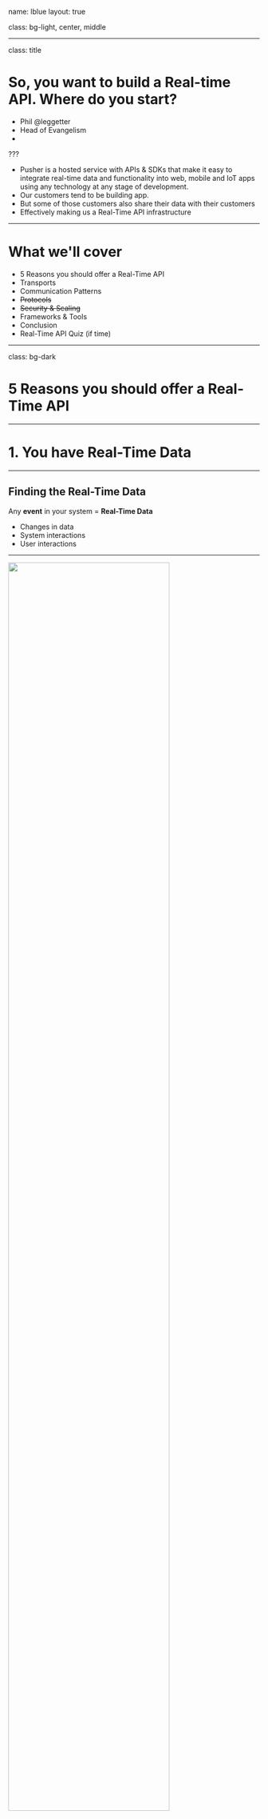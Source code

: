 name: lblue
layout: true

class: bg-light, center, middle

---

class: title

# So, you want to build a Real-time API. Where do you start?

* <span class="speaker">Phil @leggetter</span>
* <span class="speaker-job-title">Head of Evangelism</span>
* <span class="speaker-pusher-logo"></span>

???

* Pusher is a hosted service with APIs & SDKs that make it easy to integrate
real-time data and functionality into web, mobile and IoT apps using any
technology at any stage of development.
* Our customers tend to be building app.
* But some of those customers also share their data with their customers
* Effectively making us a Real-Time API infrastructure

---

# What we'll cover

* 5 Reasons you should offer a Real-Time API
* Transports
* Communication Patterns
* ~~Protocols~~
* ~~Security & Scaling~~
* Frameworks & Tools
* Conclusion
* Real-Time API Quiz (if time)

---

class: bg-dark

# 5 Reasons you should offer a Real-Time API

---

# 1. You have Real-Time Data

---

## Finding the Real-Time Data

Any **event** in your system = **Real-Time Data**

* Changes in data
* System interactions
* User interactions

---

<a href="https://www.youtube.com/watch?v=P31lGHG_lL4">
	<img width="80%" src="./img/you-have-realtime-goffice-record.png" />
</a>


<a href="https://www.youtube.com/watch?v=P31lGHG_lL4">
youtube.com/watch?v=P31lGHG_lL4
</a>

---

# 2. Faster access to business value

???

* Simple
* The sooner your API consumers can have the data the sooner they gain the business value if offers.

---

# 3. Some Data has a Time Factor

---

background-image: url(./img/warp-core.gif)
class: em-text, trans-h, top

# WCaaS

--

## Warp Core as a Service

???

* The saftey system monitoring API needs to be realtime

---

background-image: url(./img/core-breach.gif)

???

* Or the Chief Engineer won't be happy
* Saucer separation scenario

---

## Time Factor

* Monitoring
* Market data & betting
* Communications e.g. phone calls & chat
* Collaborative experiences

---

# 4. Developer Empowerment + Experience

---

background-image: url(./img/developers-want-realtime.png)
class: center, bg-cover, em-text, trans-h, top

## Developers Want Real-Time

[leggetter.co.uk/2012/11/06/developers-want-realtime.html](http://www.leggetter.co.uk/2012/11/06/developers-want-realtime.html)

---

## Deliver the new or updated information to them (Push)

---

# 5. Users Expect Real-Time Experiences

---

<img width="20%" src="./img/facebook.png" />
<img width="20%" src="./img/uservoice.png" />
<img width="25%" src="./img/google-docs.png" />
<img width="20%" src="./img/uber.png" />

---

## Enable your customers to Build Apps with Real-Time Features with your API

---

# Why have a Real-Time API?

* You have real-time data. Gain value from it!
* Quick business value
* Time Factor/Constraints
* Improve the Developer Experience & Empower them
* Help consumers building Real-Time features

---

class: bg-white
background-image: url('./img/apps-with-realtime-apis.png')

???

* This image shows only "apps" with realtime APIs
* Not included API services - Pusher, Twilio, SendGrid, MailJet, Firebase etc.

---

class: bg-dark

# Real-Time API Transports

???

* How do you deliver the real-time data to your API consumers?

---

class: bg-dark

## Factors to consider

* API Consumer? Server or Client
* Message update frequency
* Direction of communication
* Message latency
* Efficiency

---

class: bg-dark, top

## WebHooks

--

* Server only
* Low update rates
* Uni-directional
* Avg. latency
* High. efficiency (for servers)

---

background-image: url(./img/polling.png)
class: bg-dark, trans-all

--

* Server or Client
* Low update rates
* Batched bi-directional
* High latency
* Low efficiency
--
<img src="./img/no-entry.png" class="fill overlay" />
---

background-image: url(./img/long-polling.png)
class: bg-dark, trans-all

--

* Server or Client
* Avg. update rates
* Batched bi-directional
* Avg. latency
* Avg. efficiency

---

background-image: url(./img/streaming.png)
class: bg-dark, trans-all

--

* Server or Client
* High update rates
* Uni-directional
* Low latency
* High efficiency

---

## Server-Sent Events

If you're considering either HTTP Long-Polling or HTTP Streaming then align with the
[Server-Sent Events standard](http://www.w3.org/TR/2009/WD-eventsource-20091029/).

---

background-image: url(./img/websocket.png)
class: bg-dark, trans-all

--

* Server or Client (normally client)
* High update rates
* Bi-directional
* Low latency
* High efficiency

---

class: bg-dark, top

## WebRTC

--

* Server or Client (normally client to client)
* High update rates
* Bi-directional
* Low latency
* High efficiency

---

class: bg-dark

# Real-Time Tech Communication Patterns

(Not considering WebHooks or WebRTC)

???

---

## Real-Time Tech Communication Patterns

* Simple messaging
* Publish-Subscribe
* RPC/RMI
* Data Sync

???

---

## Simple messaging

No abstractions. Just messages.

* Fits well with HTTP/REST
* Many persistent connections

???

* Keep existing RESTful GET endpoints
* Allow GET requests to be long-held
* Infrastructure to support connections
* Clients need to make many connections

---

## PubSub

Subscribe & Publish on "channels"

* Channels. Multiplexed. Single connection
* Clearly partitions complex data
* Dedicated endpoint
* Requires SDK

???

* Efficient PubSub requires push over single connection
* WebSocket required if subscriptions change frequently
* Or client publishes frequently

---

## RPC/RMI

Call API "methods"

* Dedicated endpoint + protocol
* SDK required
* Hides network activity from developer

???

*

---

## Data Sync

Interact with, and synchronize, data structures

* Dedicated endpoint + Protocol
* New paradigm
* SDK required
* Hides network activity from developer

???

* 

---

class: bg-dark

# Real-Time API Frameworks

???

---

class: bg-white
background-image: url(./img/realtime-web-solutions-updated.png)

---

class: top

## Choose one that meets your requirements

How do you do that?

--

1. Choose one that offers the functionality you need
--

2. Watch my videos :)

<a href="https://www.youtube.com/watch?v=PUENh1Ym9E4"><img src="./img/10min-guide-realtime.png" width="40%" style="float: left; margin-left: 5%;" /></a>

<a href="https://www.youtube.com/watch?v=VENVNimklWg"><img src="./img/fowa-choosing-realtime.png" width="40%" style="float:right; margin-right: 5%;" /></a>

---

background-image: url(./img/rtw-api-decision-matrix-bg-white.png)

---

background-image: url(./img/rtw-tech-decision-matrix-solutions.png)

---

class: bg-dark

# Real-Time API Tools

???

---

## Real-Time API Tools? Not Many

* Lots for WebHooks - it's HTTP
* [SwaggerSocket - REST over WS](https://github.com/swagger-api/swagger-socket)
* Fanout.io<sup>†</sup>
* StreamData.io<sup>†</sup>
* SailsJS<sup>†</sup>

<small>† frameworks, but offer a form of tooling</small>

???

* No standard for WebHooks other than POST and signed auth

---

class: top

## So, you want to build a Real-time API. Where do you start?

1. **Understand** & **Identify** your valuable Real-Time Data (**Events**)
2. Define the API Consumer and choose **Transports**
3. Decide on the best **Communication Pattern**
4. Can an existing **Real-Time Framework** help?
--

5. We need better Real-Time API tooling 

???

1.
2. Consumed by server, browser, mobile, fridge... ?
3. For your API functionality

---

class: title

# So, you want to build a Real-time API. Where do you start?

## Questions?

[leggetter.github.io/realtime-apis](http://leggetter.github.io/realtime-apis/)

* <span class="speaker">Phil @leggetter</span>
* <span class="speaker-job-title">Head of Evangelism</span>
* <span class="speaker-pusher-logo"></span>

---

# Appendix

---

# Real-Time API Quiz
## Example Scenarios

1. What transport?
2. What communication pattern?
3. What's the company?

---

class: top

## Scenario 1

* Predefine query within service
* Push to servers
* Frequent data updates
* Potentially large message payloads

--
* **HTTP Streaming**

--
* **Simple messaging**

--

![DataSift logo](./img/datasift.png)

---

class: top

## Scenario 2

* Push to server
* Occasional data updates ("events")
* Delivery within ~1 of event

--
* **WebHooks**

--
* **Simple messaging**

--

![Twilio Logo](./img/twilio.png)

---

class: top

## Scenario 3

* Push to browsers, native mobile & anywhere
* Frequent data updates ("events")
* Delivery within 250ms
* Partitioned data

--
* **WebSocket** + HTTP fallback

--
* **PubSub** + events

--

![Pusher Logo](./bower_components/pusher-remark-themes/img/pusher-logos/pusher-slogan-dark.png)

---

class: top

## Scenario 4

* Multi-device comms via central storage
* Frequent data updates
* Delivery within 1s

--
* **WebSocket** (+ HTTP Streaming)

--
* **Data Sync**

--

![nest Logo](./img/nest.png)

---

## Resources

* [leggetter.github.io/realtime-apis](http://leggetter.github.io/realtime-apis/) - slides
* [pusher.com](https://pusher.com) - real-time infrastructure as a service
* [Real-Time Technology Guide](http://www.leggetter.co.uk/real-time-web-technologies-guide/)

---

class: title

# So, you want to build a Real-time API. Where do you start?

## Questions?

[leggetter.github.io/realtime-apis](http://leggetter.github.io/realtime-apis/)

* <span class="speaker">Phil @leggetter</span>
* <span class="speaker-job-title">Head of Evangelism</span>
* <span class="speaker-pusher-logo"></span>
